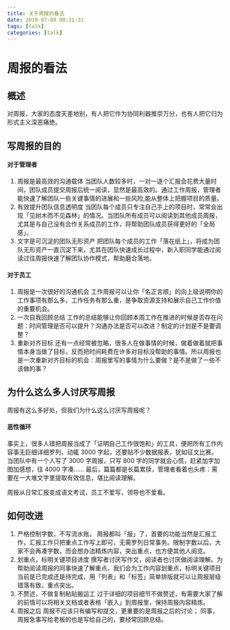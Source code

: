 ```yaml
---
title: 关于周报的看法
date: 2019-07-08 00:31:31
tags: [talk]
categories: [talk]
---
```

# 周报的看法

## 概述
对周报，大家的态度天差地别，有人把它作为协同利器推崇万分，也有人把它归为形式主义深恶痛绝。

## 写周报的目的

#### 对于管理者
1. 周报是最高效的沟通载体
当团队人数较多时，一对一逐个汇报会花费大量时间，团队成员提交周报后统一阅读，显然是最高效的。通过工作周报，管理者能快速了解团队一些关键事情的进展和一些风险,能从整体上把握项目的质量。
2. 有效提升团队信息透明度
当团队每个成员只专注自己手上的项目时，常常会出现「见树木而不见森林」的情况。当团队所有成员可以阅读到其他成员周报，尤其是与自己没有合作关系成员的工作，将帮助团队成员获得更好的「全局感」。
3. 文字是可沉淀的团队无形资产
把团队每个成员的工作「落在纸上」，将成为团队无形资产一直沉淀下来，尤其在团队快速成长过程中，新入职同学能通过阅读过往周报快速了解团队协作模式，帮助磨合落地。

#### 对于员工
1. 周报是一次很好的沟通机会
工作周报可以让你「名正言顺」的向上级说明你的工作事项有那么多，工作任务有那么重，是争取资源支持和展示自己工作价值的重要机会。
2. 一次自我回顾总结
工作的总结能够让你回顾本周工作在推进的时候是否存在问题：时间管理是否可以提升？沟通办法是否可以改进？制定的计划是不是要调整？
3. 重新对齐目标
还有一点经常被忽略，很多人在做事情的时候，做着做着就把事情本身当做了目标，反而把时间耗费在许多对目标没帮助的事情。所以周报也是一次重新对齐目标的机会：周报里写的事情为什么要做？是不是做了一些不该做的事？

## 为什么这么多人讨厌写周报
周报有这么多好处，但我们为什么这么讨厌写周报呢？

#### 恶性循环
事实上，很多人错把周报当成了「证明自己工作很饱和」的工具，便把所有工作内容事无巨细详细罗列，动辄 3000 字起，还要贴不少数据报表，犹如征文比赛。当团队中有一个人写了 3000 字周报，只写 800 字的同学就会心慌，赶紧加字加图加感想，往 4000 字凑……
最后，篇篇都是长篇累牍，管理者看着也头疼：需要在一大堆文字里提取有效信息，堪比阅读理解。

周报从日常汇报变成语文考试，员工不爱写，领导也不爱看。

## 如何改进
1. 严格控制字数，不写流水账。
周报都叫「报」了，首要的功能当然是汇报工作，汇报工作只把重点工作写上即可，无需罗列日常事务。限制字数以后，大家不会再凑字数，而会想办法精炼内容，突出重点，也方便其他人阅览。
2. 划重点，标明关键项目进度
撰写者讨厌写作文，阅读者也讨厌做阅读理解。为帮助阅读周报的同事快速了解重点，我们会为工作内容划重点，标明关键项目当前是已完成还是待完成，用「列表」和「标签」简单排版就可以让周报层级错落有致，重点突出。
3. 不赘述，不做复制粘贴搬运工
过于详细的项目细节不做赘述，有需要大家了解的前情可以将相关文档或者表格「嵌入」到周报里，保持周报内容精炼。
4. 周报之后
周报不应该只有编写和提交，更重要的是周报之后的讨论；
同事，周报急事写给老板的也是写给自己的，要经常回顾总结。